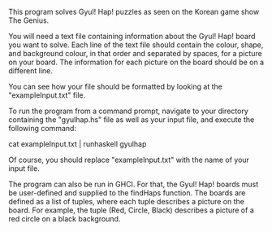 This program solves Gyul! Hap! puzzles as seen on the Korean game show The Genius.

You will need a text file containing information about the Gyul! Hap! board you want to solve. Each line of the text file should contain the colour, shape, and background colour, in that order and separated by spaces, for a picture on your board. The information for each picture on the board should be on a different line. 

You can see how your file should be formatted by looking at the "exampleInput.txt" file.

To run the program from a command prompt, navigate to your directory containing the "gyulhap.hs" file as well as your input file, and execute the following command:

cat exampleInput.txt | runhaskell gyulhap

Of course, you should replace "exampleInput.txt" with the name of your input file.

The program can also be run in GHCI. For that, the Gyul! Hap! boards must be user-defined and supplied to the findHaps function. The boards are defined as a list of tuples, where each tuple describes a picture on the board. For example, the tuple (Red, Circle, Black) describes a picture of a red circle on a black background.